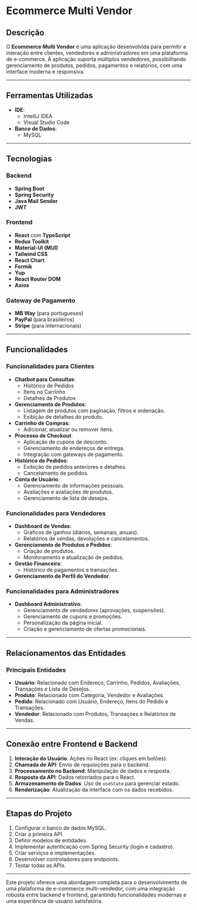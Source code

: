 # Ecommerce Multi Vendor

## Descrição

O **Ecommerce Multi Vendor** é uma aplicação desenvolvida para permitir a interação entre clientes, vendedores e administradores em uma plataforma de e-commerce. A aplicação suporta múltiplos vendedores, possibilitando gerenciamento de produtos, pedidos, pagamentos e relatórios, com uma interface moderna e responsiva.

---

## Ferramentas Utilizadas

- **IDE**:
    - IntelliJ IDEA
    - Visual Studio Code
- **Banco de Dados**:
    - MySQL

---

## Tecnologias

### Backend
- **Spring Boot**
- **Spring Security**
- **Java Mail Sender**
- **JWT**

### Frontend
- **React** com **TypeScript**
- **Redux Toolkit**
- **Material-UI (MUI)**
- **Tailwind CSS**
- **React Chart**
- **Formik**
- **Yup**
- **React Router DOM**
- **Axios**

### Gateway de Pagamento
- **MB Way** (para  portugueses)
- **PayPal** (para  brasileiros)
- **Stripe** (para  internacionais)

---

## Funcionalidades

### Funcionalidades para Clientes
- **Chatbot para Consultas**:
    - Histórico de Pedidos
    - Itens no Carrinho
    - Detalhes de Produtos
- **Gerenciamento de Produtos**:
    - Listagem de produtos com paginação, filtros e ordenação.
    - Exibição de detalhes do produto.
- **Carrinho de Compras**:
    - Adicionar, atualizar ou remover itens.
- **Processo de Checkout**:
    - Aplicação de cupons de desconto.
    - Gerenciamento de endereços de entrega.
    - Integração com gateways de pagamento.
- **Histórico de Pedidos**:
    - Exibição de pedidos anteriores e detalhes.
    - Cancelamento de pedidos.
- **Conta de Usuário**:
    - Gerenciamento de informações pessoais.
    - Avaliações e avaliações de produtos.
    - Gerenciamento de lista de desejos.

### Funcionalidades para Vendedores
- **Dashboard de Vendas**:
    - Gráficos de ganhos (diários, semanais, anuais).
    - Relatórios de vendas, devoluções e cancelamentos.
- **Gerenciamento de Produtos e Pedidos**:
    - Criação de produtos.
    - Monitoramento e atualização de pedidos.
- **Gestão Financeira**:
    - Histórico de pagamentos e transações.
- **Gerenciamento de Perfil do Vendedor**.

### Funcionalidades para Administradores
- **Dashboard Administrativo**:
    - Gerenciamento de vendedores (aprovações, suspensões).
    - Gerenciamento de cupons e promoções.
    - Personalização da página inicial.
    - Criação e gerenciamento de ofertas promocionais.

---

## Relacionamentos das Entidades

### Principais Entidades
- **Usuário**: Relacionado com Endereço, Carrinho, Pedidos, Avaliações, Transações e Lista de Desejos.
- **Produto**: Relacionado com Categoria, Vendedor e Avaliações.
- **Pedido**: Relacionado com Usuário, Endereço, Itens do Pedido e Transações.
- **Vendedor**: Relacionado com Produtos, Transações e Relatórios de Vendas.

---

## Conexão entre Frontend e Backend

1. **Interação do Usuário**: Ações no React (ex: cliques em botões).
2. **Chamada de API**: Envio de requisições para o backend.
3. **Processamento no Backend**: Manipulação de dados e resposta.
4. **Resposta da API**: Dados retornados para o React.
5. **Armazenamento de Dados**: Uso de `useState` para gerenciar estado.
6. **Renderização**: Atualização da interface com os dados recebidos.

---

## Etapas do Projeto

1. Configurar o banco de dados MySQL.
2. Criar a primeira API.
3. Definir modelos de entidades.
4. Implementar autenticação com Spring Security (login e cadastro).
5. Criar serviços e implementações.
6. Desenvolver controladores para endpoints.
7. Testar todas as APIs.

---

Este projeto oferece uma abordagem completa para o desenvolvimento de uma plataforma de e-commerce multi-vendedor, com uma integração robusta entre backend e frontend, garantindo funcionalidades modernas e uma experiência de usuário satisfatória.
